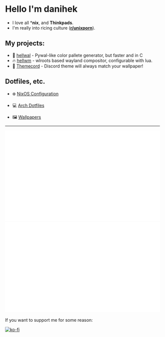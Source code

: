 # Hello I'm danihek

- I love all \***nix**, and **Thinkpads**. 
- I'm really into ricing culture ([**r/unixporn**](https://www.reddit.com/r/unixporn/)).

## My projects:
- 🎨 [hellwal](https://github.com/danihek/hellwal) - Pywal-like color pallete generator, but faster and in C
- 🔥 [hellwm](https://github.com/HellSoftware/HellWM) -  wlroots based wayland compositor, configurable with lua.
- 📃 [Themecord](https://github.com/danihek/Themecord) - Discord theme will always match your wallpaper! 

## Dotfiles, etc.
- ❄️ [NixOS Configuration](https://github.com/danihek/nixos-config)
- 💻 [Arch Dotfiles](https://github.com/danihek/arch-dotfiles)


- 🖼️ [Wallpapers](https://github.com/danihek/dh-wallpapers)

---

![](https://raw.githubusercontent.com/danihek/github-stats/master/generated/overview.svg#gh-dark-mode-only)
![](https://raw.githubusercontent.com/danihek/github-stats/master/generated/languages.svg#gh-dark-mode-only)

If you want to support me for some reason:

[![ko-fi](https://ko-fi.com/img/githubbutton_sm.svg)](https://ko-fi.com/P5P31BM8SU)
